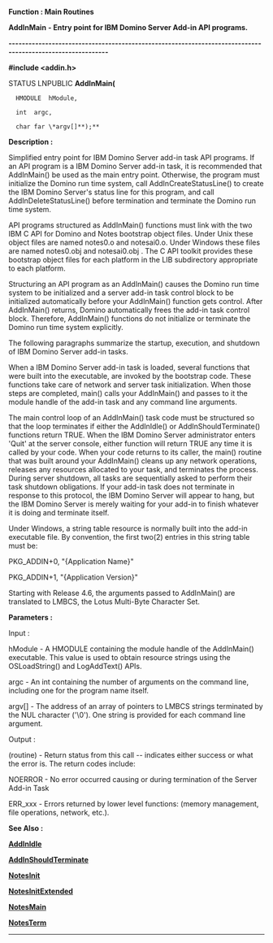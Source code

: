 




<!--
 /\* Font Definitions \*/
 @font-face
 {font-family:"Tms Rmn";
 panose-1:2 2 6 3 4 5 5 2 3 4;}
@font-face
 {font-family:Helv;
 panose-1:2 11 6 4 2 2 2 3 2 4;}
@font-face
 {font-family:"Cambria Math";
 panose-1:2 4 5 3 5 4 6 3 2 4;}
 /\* Style Definitions \*/
 p.MsoNormal, li.MsoNormal, div.MsoNormal
 {margin-top:0cm;
 margin-right:0cm;
 margin-bottom:8.0pt;
 margin-left:0cm;
 line-height:107%;
 font-size:11.0pt;
 font-family:"Calibri",sans-serif;}
.MsoChpDefault
 {font-size:11.0pt;}
.MsoPapDefault
 {margin-bottom:8.0pt;
 line-height:107%;}
 /\* Page Definitions \*/
 @page WordSection1
 {size:612.0pt 792.0pt;
 margin:72.0pt 72.0pt 72.0pt 72.0pt;}
div.WordSection1
 {page:WordSection1;}
-->




 


**Function : Main Routines**



**AddInMain** **- Entry
point for IBM Domino Server Add-in API programs.**


**----------------------------------------------------------------------------------------------------------**



**#include <addin.h>**



STATUS
LNPUBLIC **AddInMain(**  

      HMODULE  hModule,  

      int  argc,  

      char far \*argv[]**);**



**Description :**



Simplified
entry point for IBM Domino Server add-in task API programs.  If an API program
is a IBM Domino Server add-in task, it is recommended that AddInMain() be used
as the main entry point.  Otherwise, the program must initialize the Domino run
time system, call AddInCreateStatusLine() to create the IBM Domino Server's
status line for this program, and call AddInDeleteStatusLine() before
termination and terminate the Domino run time system.  

  

API programs structured as AddInMain() functions must link with the two IBM C
API for Domino and Notes bootstrap object files. Under Unix these object files
are named notes0.o and notesai0.o. Under Windows these files are named
notes0.obj and notesai0.obj . The C API toolkit provides these bootstrap object
files for each platform in the LIB subdirectory appropriate to each platform.  

  

Structuring an API program as an AddInMain() causes the Domino run time system
to be initialized and a server add-in task control block to be initialized
automatically before your AddInMain() function gets control. After AddInMain()
returns, Domino automatically frees the add-in task control block. Therefore,
AddInMain() functions do not initialize or terminate the Domino run time system
explicitly.  

  

The following paragraphs summarize the startup, execution, and shutdown of IBM
Domino Server add-in tasks.  

  

When a IBM Domino Server add-in task is loaded, several functions that were
built into the executable, are invoked by the bootstrap code. These functions
take care of network and server task initialization.  When those steps are
completed, main() calls your AddInMain() and passes to it the module handle of
the add-in task and any command line arguments.  

  

The main control loop of an AddInMain() task code must be structured so that
the loop terminates if either the AddInIdle() or AddInShouldTerminate()
functions return TRUE.  When the IBM Domino Server administrator enters 'Quit'
at the server console, either function will return TRUE any time it is called
by your code.  When your code returns to its caller, the main() routine that
was built around your AddInMain() cleans up any network operations, releases
any resources allocated to your task, and terminates the process.  During
server shutdown, all tasks are sequentially asked to perform their task
shutdown obligations.  If your add-in task does not terminate in response to
this protocol, the IBM Domino Server will appear to hang, but the IBM Domino
Server is merely waiting for your add-in to finish whatever it is doing and
terminate itself.  

  

Under Windows, a string table resource is normally built into the add-in
executable file.  By convention, the first two(2) entries in this string table
must be:  

  

PKG\_ADDIN+0,  "{Application Name}"  

PKG\_ADDIN+1,  "{Application Version}"


 


Starting
with Release 4.6, the arguments passed to AddInMain() are translated to LMBCS,
the Lotus Multi-Byte Character Set.


 


**Parameters :**



Input :  

hModule  -  A HMODULE containing the module handle of the AddInMain()
executable.  This value is used to obtain resource strings using the
OSLoadString() and LogAddText() APIs.  

  

argc  -  An int containing the number of arguments on the command line,
including one for the program name itself.  

  

argv[]  -  The address of an array of pointers to LMBCS strings terminated by
the NUL character ('\0').  One string is provided for each command line
argument.  

  




Output :  

(routine)  -  Return status from this call -- indicates either success or what
the error is. The return codes include:  

  

NOERROR - No error occurred causing or during termination of the Server Add-in
Task  

  

ERR\_xxx - Errors returned by lower level functions: (memory management, file
operations, network,  etc.).  

  

  




 **See Also :**


**[AddInIdle](AddInIdle.md)**


**[AddInShouldTerminate](AddInShouldTerminate.md)**


**[NotesInit](NotesInit.md)**


**[NotesInitExtended](NotesInitExtended.md)**


**[NotesMain](NotesMain.md)**


**[NotesTerm](NotesTerm.md)**



----------------------------------------------------------------------------------------------------------


 






